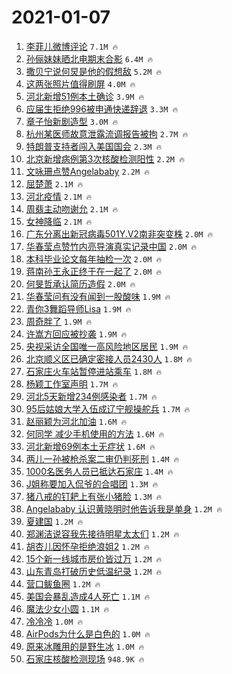 # 2021-01-07

1. [李菲儿微博评论](https://s.weibo.com/weibo?q=%23%E6%9D%8E%E8%8F%B2%E5%84%BF%E5%BE%AE%E5%8D%9A%E8%AF%84%E8%AE%BA%23&Refer=top) `7.1M 🔥`
1. [孙俪妹妹晒北电期末合影](https://s.weibo.com/weibo?q=%E5%AD%99%E4%BF%AA%E5%A6%B9%E5%A6%B9%E6%99%92%E5%8C%97%E7%94%B5%E6%9C%9F%E6%9C%AB%E5%90%88%E5%BD%B1&Refer=top) `6.4M 🔥`
1. [撒贝宁说何炅是他的假想敌](https://s.weibo.com/weibo?q=%23%E6%92%92%E8%B4%9D%E5%AE%81%E8%AF%B4%E4%BD%95%E7%82%85%E6%98%AF%E4%BB%96%E7%9A%84%E5%81%87%E6%83%B3%E6%95%8C%23&Refer=top) `5.2M 🔥`
1. [这两张照片值得刷屏](https://s.weibo.com/weibo?q=%23%E8%BF%99%E4%B8%A4%E5%BC%A0%E7%85%A7%E7%89%87%E5%80%BC%E5%BE%97%E5%88%B7%E5%B1%8F%23&Refer=top) `4.0M 🔥`
1. [河北新增51例本土确诊](https://s.weibo.com/weibo?q=%23%E6%B2%B3%E5%8C%97%E6%96%B0%E5%A2%9E51%E4%BE%8B%E6%9C%AC%E5%9C%9F%E7%A1%AE%E8%AF%8A%23&Refer=top) `3.9M 🔥`
1. [应届生拒绝996被申通快递辞退](https://s.weibo.com/weibo?q=%23%E5%BA%94%E5%B1%8A%E7%94%9F%E6%8B%92%E7%BB%9D996%E8%A2%AB%E7%94%B3%E9%80%9A%E5%BF%AB%E9%80%92%E8%BE%9E%E9%80%80%23&Refer=top) `3.3M 🔥`
1. [章子怡新剧造型](https://s.weibo.com/weibo?q=%23%E7%AB%A0%E5%AD%90%E6%80%A1%E6%96%B0%E5%89%A7%E9%80%A0%E5%9E%8B%23&Refer=top) `3.0M 🔥`
1. [杭州某医师故意泄露流调报告被拘](https://s.weibo.com/weibo?q=%E6%9D%AD%E5%B7%9E%E6%9F%90%E5%8C%BB%E5%B8%88%E6%95%85%E6%84%8F%E6%B3%84%E9%9C%B2%E6%B5%81%E8%B0%83%E6%8A%A5%E5%91%8A%E8%A2%AB%E6%8B%98&Refer=top) `2.7M 🔥`
1. [特朗普支持者闯入美国国会](https://s.weibo.com/weibo?q=%23%E7%89%B9%E6%9C%97%E6%99%AE%E6%94%AF%E6%8C%81%E8%80%85%E9%97%AF%E5%85%A5%E7%BE%8E%E5%9B%BD%E5%9B%BD%E4%BC%9A%23&Refer=top) `2.3M 🔥`
1. [北京新增病例第3次核酸检测阳性](https://s.weibo.com/weibo?q=%23%E5%8C%97%E4%BA%AC%E6%96%B0%E5%A2%9E%E7%97%85%E4%BE%8B%E7%AC%AC3%E6%AC%A1%E6%A0%B8%E9%85%B8%E6%A3%80%E6%B5%8B%E9%98%B3%E6%80%A7%23&Refer=top) `2.2M 🔥`
1. [文咏珊点赞Angelababy](https://s.weibo.com/weibo?q=%E6%96%87%E5%92%8F%E7%8F%8A%E7%82%B9%E8%B5%9EAngelababy&Refer=top) `2.2M 🔥`
1. [屈楚萧](https://s.weibo.com/weibo?q=%E5%B1%88%E6%A5%9A%E8%90%A7&Refer=top) `2.1M 🔥`
1. [河北疫情](https://s.weibo.com/weibo?q=%E6%B2%B3%E5%8C%97%E7%96%AB%E6%83%85&Refer=top) `2.1M 🔥`
1. [周翡主动吻谢允](https://s.weibo.com/weibo?q=%E5%91%A8%E7%BF%A1%E4%B8%BB%E5%8A%A8%E5%90%BB%E8%B0%A2%E5%85%81&Refer=top) `2.1M 🔥`
1. [女神降临](https://s.weibo.com/weibo?q=%E5%A5%B3%E7%A5%9E%E9%99%8D%E4%B8%B4&Refer=top) `2.1M 🔥`
1. [广东分离出新冠病毒501Y.V2南非突变株](https://s.weibo.com/weibo?q=%23%E5%B9%BF%E4%B8%9C%E5%88%86%E7%A6%BB%E5%87%BA%E6%96%B0%E5%86%A0%E7%97%85%E6%AF%92501Y.V2%E5%8D%97%E9%9D%9E%E7%AA%81%E5%8F%98%E6%A0%AA%23&Refer=top) `2.0M 🔥`
1. [华春莹点赞竹内亮导演真实记录中国](https://s.weibo.com/weibo?q=%23%E5%8D%8E%E6%98%A5%E8%8E%B9%E7%82%B9%E8%B5%9E%E7%AB%B9%E5%86%85%E4%BA%AE%E5%AF%BC%E6%BC%94%E7%9C%9F%E5%AE%9E%E8%AE%B0%E5%BD%95%E4%B8%AD%E5%9B%BD%23&Refer=top) `2.0M 🔥`
1. [本科毕业论文每年抽检一次](https://s.weibo.com/weibo?q=%23%E6%9C%AC%E7%A7%91%E6%AF%95%E4%B8%9A%E8%AE%BA%E6%96%87%E6%AF%8F%E5%B9%B4%E6%8A%BD%E6%A3%80%E4%B8%80%E6%AC%A1%23&Refer=top) `2.0M 🔥`
1. [蒋南孙王永正终于在一起了](https://s.weibo.com/weibo?q=%23%E8%92%8B%E5%8D%97%E5%AD%99%E7%8E%8B%E6%B0%B8%E6%AD%A3%E7%BB%88%E4%BA%8E%E5%9C%A8%E4%B8%80%E8%B5%B7%E4%BA%86%23&Refer=top) `2.0M 🔥`
1. [何旻哲承认简历造假](https://s.weibo.com/weibo?q=%23%E4%BD%95%E6%97%BB%E5%93%B2%E6%89%BF%E8%AE%A4%E7%AE%80%E5%8E%86%E9%80%A0%E5%81%87%23&Refer=top) `2.0M 🔥`
1. [华春莹问有没有闻到一股酸味](https://s.weibo.com/weibo?q=%E5%8D%8E%E6%98%A5%E8%8E%B9%E9%97%AE%E6%9C%89%E6%B2%A1%E6%9C%89%E9%97%BB%E5%88%B0%E4%B8%80%E8%82%A1%E9%85%B8%E5%91%B3&Refer=top) `1.9M 🔥`
1. [青你3舞蹈导师Lisa](https://s.weibo.com/weibo?q=%E9%9D%92%E4%BD%A03%E8%88%9E%E8%B9%88%E5%AF%BC%E5%B8%88Lisa&Refer=top) `1.9M 🔥`
1. [周奇胖了](https://s.weibo.com/weibo?q=%E5%91%A8%E5%A5%87%E8%83%96%E4%BA%86&Refer=top) `1.9M 🔥`
1. [许嵩方回应被抄袭](https://s.weibo.com/weibo?q=%E8%AE%B8%E5%B5%A9%E6%96%B9%E5%9B%9E%E5%BA%94%E8%A2%AB%E6%8A%84%E8%A2%AD&Refer=top) `1.9M 🔥`
1. [央视采访全国唯一高风险地区居民](https://s.weibo.com/weibo?q=%23%E5%A4%AE%E8%A7%86%E9%87%87%E8%AE%BF%E5%85%A8%E5%9B%BD%E5%94%AF%E4%B8%80%E9%AB%98%E9%A3%8E%E9%99%A9%E5%9C%B0%E5%8C%BA%E5%B1%85%E6%B0%91%23&Refer=top) `1.9M 🔥`
1. [北京顺义区已确定密接人员2430人](https://s.weibo.com/weibo?q=%E5%8C%97%E4%BA%AC%E9%A1%BA%E4%B9%89%E5%8C%BA%E5%B7%B2%E7%A1%AE%E5%AE%9A%E5%AF%86%E6%8E%A5%E4%BA%BA%E5%91%982430%E4%BA%BA&Refer=top) `1.8M 🔥`
1. [石家庄火车站暂停进站乘车](https://s.weibo.com/weibo?q=%23%E7%9F%B3%E5%AE%B6%E5%BA%84%E7%81%AB%E8%BD%A6%E7%AB%99%E6%9A%82%E5%81%9C%E8%BF%9B%E7%AB%99%E4%B9%98%E8%BD%A6%23&Refer=top) `1.8M 🔥`
1. [杨颖工作室声明](https://s.weibo.com/weibo?q=%23%E6%9D%A8%E9%A2%96%E5%B7%A5%E4%BD%9C%E5%AE%A4%E5%A3%B0%E6%98%8E%23&Refer=top) `1.7M 🔥`
1. [河北5天新增234例感染者](https://s.weibo.com/weibo?q=%23%E6%B2%B3%E5%8C%975%E5%A4%A9%E6%96%B0%E5%A2%9E234%E4%BE%8B%E6%84%9F%E6%9F%93%E8%80%85%23&Refer=top) `1.7M 🔥`
1. [95后姑娘大学入伍成辽宁舰操舵兵](https://s.weibo.com/weibo?q=95%E5%90%8E%E5%A7%91%E5%A8%98%E5%A4%A7%E5%AD%A6%E5%85%A5%E4%BC%8D%E6%88%90%E8%BE%BD%E5%AE%81%E8%88%B0%E6%93%8D%E8%88%B5%E5%85%B5&Refer=top) `1.7M 🔥`
1. [赵丽颖为河北加油](https://s.weibo.com/weibo?q=%23%E8%B5%B5%E4%B8%BD%E9%A2%96%E4%B8%BA%E6%B2%B3%E5%8C%97%E5%8A%A0%E6%B2%B9%23&Refer=top) `1.6M 🔥`
1. [何同学 减少手机使用的方法](https://s.weibo.com/weibo?q=%E4%BD%95%E5%90%8C%E5%AD%A6%20%E5%87%8F%E5%B0%91%E6%89%8B%E6%9C%BA%E4%BD%BF%E7%94%A8%E7%9A%84%E6%96%B9%E6%B3%95&Refer=top) `1.6M 🔥`
1. [河北新增69例本土无症状](https://s.weibo.com/weibo?q=%23%E6%B2%B3%E5%8C%97%E6%96%B0%E5%A2%9E69%E4%BE%8B%E6%9C%AC%E5%9C%9F%E6%97%A0%E7%97%87%E7%8A%B6%23&Refer=top) `1.6M 🔥`
1. [两儿一孙被枪杀案二审仍判死刑](https://s.weibo.com/weibo?q=%E4%B8%A4%E5%84%BF%E4%B8%80%E5%AD%99%E8%A2%AB%E6%9E%AA%E6%9D%80%E6%A1%88%E4%BA%8C%E5%AE%A1%E4%BB%8D%E5%88%A4%E6%AD%BB%E5%88%91&Refer=top) `1.4M 🔥`
1. [1000名医务人员已抵达石家庄](https://s.weibo.com/weibo?q=%231000%E5%90%8D%E5%8C%BB%E5%8A%A1%E4%BA%BA%E5%91%98%E5%B7%B2%E6%8A%B5%E8%BE%BE%E7%9F%B3%E5%AE%B6%E5%BA%84%23&Refer=top) `1.4M 🔥`
1. [J姐称要加入侃爷的合唱团](https://s.weibo.com/weibo?q=%23J%E5%A7%90%E7%A7%B0%E8%A6%81%E5%8A%A0%E5%85%A5%E4%BE%83%E7%88%B7%E7%9A%84%E5%90%88%E5%94%B1%E5%9B%A2%23&Refer=top) `1.3M 🔥`
1. [猪八戒的钉耙上有张小猪脸](https://s.weibo.com/weibo?q=%23%E7%8C%AA%E5%85%AB%E6%88%92%E7%9A%84%E9%92%89%E8%80%99%E4%B8%8A%E6%9C%89%E5%BC%A0%E5%B0%8F%E7%8C%AA%E8%84%B8%23&Refer=top) `1.3M 🔥`
1. [Angelababy 认识黄晓明时他告诉我是单身](https://s.weibo.com/weibo?q=Angelababy%20%E8%AE%A4%E8%AF%86%E9%BB%84%E6%99%93%E6%98%8E%E6%97%B6%E4%BB%96%E5%91%8A%E8%AF%89%E6%88%91%E6%98%AF%E5%8D%95%E8%BA%AB&Refer=top) `1.2M 🔥`
1. [夏建国](https://s.weibo.com/weibo?q=%E5%A4%8F%E5%BB%BA%E5%9B%BD&Refer=top) `1.2M 🔥`
1. [郑渊洁说容我先接待明星太太们](https://s.weibo.com/weibo?q=%23%E9%83%91%E6%B8%8A%E6%B4%81%E8%AF%B4%E5%AE%B9%E6%88%91%E5%85%88%E6%8E%A5%E5%BE%85%E6%98%8E%E6%98%9F%E5%A4%AA%E5%A4%AA%E4%BB%AC%23&Refer=top) `1.2M 🔥`
1. [胡杏儿因怀孕拒绝浪姐2](https://s.weibo.com/weibo?q=%23%E8%83%A1%E6%9D%8F%E5%84%BF%E5%9B%A0%E6%80%80%E5%AD%95%E6%8B%92%E7%BB%9D%E6%B5%AA%E5%A7%902%23&Refer=top) `1.2M 🔥`
1. [15个新一线城市房价皆过万](https://s.weibo.com/weibo?q=%2315%E4%B8%AA%E6%96%B0%E4%B8%80%E7%BA%BF%E5%9F%8E%E5%B8%82%E6%88%BF%E4%BB%B7%E7%9A%86%E8%BF%87%E4%B8%87%23&Refer=top) `1.2M 🔥`
1. [山东青岛打破历史低温纪录](https://s.weibo.com/weibo?q=%23%E5%B1%B1%E4%B8%9C%E9%9D%92%E5%B2%9B%E6%89%93%E7%A0%B4%E5%8E%86%E5%8F%B2%E4%BD%8E%E6%B8%A9%E7%BA%AA%E5%BD%95%23&Refer=top) `1.2M 🔥`
1. [营口鲅鱼圈](https://s.weibo.com/weibo?q=%E8%90%A5%E5%8F%A3%E9%B2%85%E9%B1%BC%E5%9C%88&Refer=top) `1.2M 🔥`
1. [美国会暴乱造成4人死亡](https://s.weibo.com/weibo?q=%23%E7%BE%8E%E5%9B%BD%E4%BC%9A%E6%9A%B4%E4%B9%B1%E9%80%A0%E6%88%904%E4%BA%BA%E6%AD%BB%E4%BA%A1%23&Refer=top) `1.1M 🔥`
1. [魔法少女小圆](https://s.weibo.com/weibo?q=%E9%AD%94%E6%B3%95%E5%B0%91%E5%A5%B3%E5%B0%8F%E5%9C%86&Refer=top) `1.1M 🔥`
1. [冷冷冷](https://s.weibo.com/weibo?q=%23%E5%86%B7%E5%86%B7%E5%86%B7%23&Refer=top) `1.0M 🔥`
1. [AirPods为什么是白色的](https://s.weibo.com/weibo?q=%23AirPods%E4%B8%BA%E4%BB%80%E4%B9%88%E6%98%AF%E7%99%BD%E8%89%B2%E7%9A%84%23&Refer=top) `1.0M 🔥`
1. [原来冰雕用的是野生冰](https://s.weibo.com/weibo?q=%23%E5%8E%9F%E6%9D%A5%E5%86%B0%E9%9B%95%E7%94%A8%E7%9A%84%E6%98%AF%E9%87%8E%E7%94%9F%E5%86%B0%23&Refer=top) `1.0M 🔥`
1. [石家庄核酸检测现场](https://s.weibo.com/weibo?q=%E7%9F%B3%E5%AE%B6%E5%BA%84%E6%A0%B8%E9%85%B8%E6%A3%80%E6%B5%8B%E7%8E%B0%E5%9C%BA&Refer=top) `948.9K 🔥`
